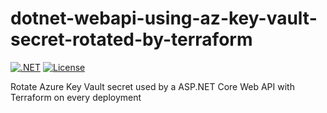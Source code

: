 # dotnet-webapi-using-az-key-vault-secret-rotated-by-terraform

[![.NET](https://github.com/rufer7/dotnet-webapi-using-az-key-vault-secret-rotated-by-terraform/actions/workflows/dotnet.yml/badge.svg)](https://github.com/rufer7/dotnet-webapi-using-az-key-vault-secret-rotated-by-terraform/actions/workflows/dotnet.yml)
[![License](https://img.shields.io/badge/license-Apache%20License%202.0-blue.svg)](https://github.com/rufer7/dotnet-webapi-using-az-key-vault-secret-rotated-by-terraform/blob/main/LICENSE)

Rotate Azure Key Vault secret used by a ASP.NET Core Web API with Terraform on every deployment
